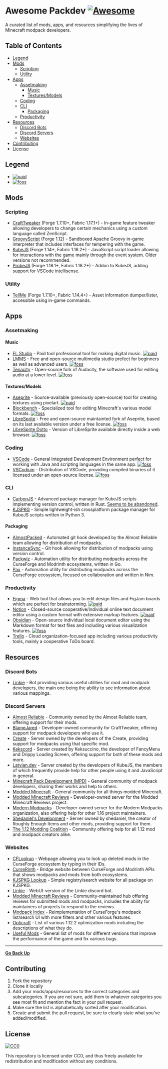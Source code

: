 # Awesome Packdev [![Awesome](https://cdn.rawgit.com/sindresorhus/awesome/d7305f38d29fed78fa85652e3a63e154dd8e8829/media/badge.svg)](https://github.com/sindresorhus/awesome)

A curated list of mods, apps, and resources simplifying the lives of Minecraft modpack developers.

## Table of Contents

- [Legend](#legend)
- [Mods](#mods)
  - [Scripting](#scripting)
  - [Utility](#utility)
- [Apps](#apps)
  - [Assetmaking](#assetmaking)
    - [Music](#music)
    - [Textures/Models](#texturesmodels)
  - [Coding](#coding)
  - [CLI](#cli)
    - [Packaging](#packaging)
  - [Productivity](#productivity)
- [Resources](#resources)
  - [Discord Bots](#discord-bots)
  - [Discord Servers](#discord-servers)
  - [Websites](#websites)
- [Contributing](#contributing)
- [License](#license)

## Legend

- [![paid](https://raw.githubusercontent.com/Modern-Modpacks/awesome-packdev/main/icons/paid.png)](## "Paid software")
- [![foss](https://raw.githubusercontent.com/Modern-Modpacks/awesome-packdev/main/icons/foss.png)](## "Free and open-source software")

## Mods

### Scripting

- [CraftTweaker](https://curseforge.com/minecraft/mc-mods/crafttweaker) (Forge 1.7.10+, Fabric 1.17.1+) - In-game feature tweaker allowing developers to change certain mechanics using a custom language called ZenScript.
- [GroovyScript](https://curseforge.com/minecraft/mc-mods/groovyscript) (Forge 1.12) - Sandboxed Apache Groovy in-game interpreter that includes interfaces for tempering with the game.
- [KubeJS](https://curseforge.com/minecraft/mc-mods/kubejs) (Forge 1.14+, Fabric 1.18.2+) - JavaScript script loader allowing for interactions with the game mainly through the event system. Older versions not recommended.  
- [ProbeJS](https://curseforge.com/minecraft/mc-mods/probejs) (Forge 1.18.1+, Fabric 1.18.2+) - Addon to KubeJS, adding support for VSCode intellisense. 

### Utility

- [TellMe](https://curseforge.com/minecraft/mc-mods/tellme) (Forge 1.7.10+, Fabric 1.14.4+) - Asset information dumper/lister, accessible using in-game commands.

## Apps

### Assetmaking

#### Music

- [FL Studio](https://www.image-line.com/) - Paid tool professional tool for making digital music. [![paid](https://raw.githubusercontent.com/Modern-Modpacks/awesome-packdev/main/icons/paid.png)](## "Paid software")
- [LMMS](https://lmms.io/) - Free and open-source multimedia studio prefect for beginners as well as advanced users. [![foss](https://raw.githubusercontent.com/Modern-Modpacks/awesome-packdev/main/icons/foss.png)](## "Free and open-source software")
- [Tenacity](https://github.com/jd/tenacity) - Open-source fork of Audacity, the software used for editing audio at a lower level. [![foss](https://raw.githubusercontent.com/Modern-Modpacks/awesome-packdev/main/icons/foss.png)](## "Free and open-source software")

#### Textures/Models

- [Aseprite](https://www.aseprite.org/) - Source-available (previously open-source) tool for creating textures using pixelart. [![paid](https://raw.githubusercontent.com/Modern-Modpacks/awesome-packdev/main/icons/paid.png)](## "Paid software")
- [Blockbench](https://www.blockbench.net/) - Specialized tool for editing Minecraft's various model formats. [![foss](https://raw.githubusercontent.com/Modern-Modpacks/awesome-packdev/main/icons/foss.png)](## "Free and open-source software")
- [LibreSprite](https://libresprite.github.io/) - Free and open-source maintainted fork of Aseprite, based on its last available version under a free license. [![foss](https://raw.githubusercontent.com/Modern-Modpacks/awesome-packdev/main/icons/foss.png)](## "Free and open-source software")
- [LibreSprite Dotto](https://libresprite.github.io/Dotto/) - Version of LibreSprite available directly inside a web browser. [![foss](https://raw.githubusercontent.com/Modern-Modpacks/awesome-packdev/main/icons/foss.png)](## "Free and open-source software")

### Coding

- [VSCode](https://code.visualstudio.com/) - General Integrated Development Environment perfect for working with Java and scripting languages in the same app. [![foss](https://raw.githubusercontent.com/Modern-Modpacks/awesome-packdev/main/icons/foss.png)](## "Free and open-source software")
- [VSCodium](https://vscodium.com/) - Distribution of VSCode, providing compiled binaries of it licensed under an open-source license. [![foss](https://raw.githubusercontent.com/Modern-Modpacks/awesome-packdev/main/icons/foss.png)](## "Free and open-source software")

### CLI

- [CarbonJS](https://github.com/malezjaa/carbonjs) - Advanced package manager for KubeJS scripts implementing version control, written in Rust. [Seems to be abandoned](https://carbon.beanstech.tech/).
- [KJSPKG](https://github.com/Modern-Modpacks/kjspkg) - Simple lightweight-ish crossplatform package manager for KubeJS scripts written in Python 3.

#### Packaging

- [AlmostPacked](https://github.com/AlmostReliable/almostpacked) - Automated git hook developed by the Almost Reliable team allowing for distribution of modpacks.
- [InstanceSync](https://github.com/Vazkii/InstanceSync) - Git hook allowing for distribution of modpacks using version control.
- [Packwiz](https://packwiz.infra.link/) - Automation utility for distributing modpacks across the CurseForge and Modrinth ecosystems, written in Go.
- [Pax](https://github.com/froehlichA/pax) - Automation utility for distributing modpacks across the CurseForge ecosystem, focused on collaboration and written in Nim.

### Productivity

- [Figma](https://figma.com) - Web tool that allows you to edit design files and FigJam boards which are perfect for brainstorming. [![paid](https://raw.githubusercontent.com/Modern-Modpacks/awesome-packdev/main/icons/paid.png)](## "Paid software")
- [Notion](https://www.notion.so/) - Closed-source cooperative/individual online text document editor using a custom format with extensive markup features. [![paid](https://raw.githubusercontent.com/Modern-Modpacks/awesome-packdev/main/icons/paid.png)](## "Paid software")
- [Obsidian](https://obsidian.md/) - Open-source individual local document editor using the Markdown format for text files and including various visualization features. [![foss](https://raw.githubusercontent.com/Modern-Modpacks/awesome-packdev/main/icons/foss.png)](## "Free and open-source software")
- [Trello](https://trello.com) - Cloud organization-focused app including various productivity tools, mainly a cooperative ToDo board.

## Resources

### Discord Bots

- [Linkie](https://linkie.shedaniel.dev/) - Bot providing various useful utilities for mod and modpack developers, the main one being the ability to see information about various mappings.

### Discord Servers

- [Almost Reliable](https://discord.com/invite/ThFnwZCyYY) - Community owned by the Almost Reliable team, offering support for their mods.
- [BlameJared](http://discord.blamejared.com/) - Developer-owned community for CraftTweaker, offering support for modpack developers who use it.
- [Create](https://discord.gg/AjRTh6B) - Server owned by the developers of the Create, providing support for modpacks using that specific mod.
- [Kekscord](https://discord.gg/rhayah27GC) - Server created by Keksuccino, the developer of FancyMenu and Drippy Loading Screen, offering support for both of these mods and more.
- [Latvian.dev](https://discord.gg/lat) - Server created by the developers of KubeJS, the members of which frequently provide help for other people using it and JavaScript in general.
- [Minecraft Pack Development (MPD)](https://discord.gg/R4tBduGsne) - General community of modpack developers, sharing their works and help to others.
- [Modded Minecraft](https://discord.gg/moddedmc) - General community for all things modded Minecraft.
- [Modded Minecraft Reviews](https://discord.gg/vGphAv7TZA) - Developer-owned server for the Modded Minecraft Reviews project.
- [Modern Modpacks](https://discord.modernmodpacks.site) - Developer-owned server for the Modern Modpacks organization, also offering help for other 1.16 project maintainers.
- [Shedaniel's Development](https://discord.gg/Vs9AVkxjYY) - Server owned by shedaniel, the creator of Roughly Enough Items and other mods, providing support for them.
- [The 1.12 Modding Coalition](https://discord.gg/2JZ8KePDKd) - Community offering help for all 1.12 mod and modpack creators alike.

### Websites

- [CFLookup](https://cflookup.com/) - Webpage allowing you to look up deleted mods in the CurseForge ecosystem by typing in their IDs.
- [CurseRinth](https://curserinth.kuylar.dev/) - Bridge website between CurseForge and Modrinth APIs that shows modpacks and mods from both ecosystems.
- [KJSPKG Lookup](https://kjspkglookup.modernmodpacks.site/) - Simple registry/search website for all package on KJSPKG.
- [Linkie](https://linkie.shedaniel.dev/) - WebUI-version of the Linkie discord bot.
- [Modded Minecraft Reviews](https://mmcreviews.com/) - Community-maintained hub offering reviews for submitted mods and modpacks, includes the ability for maintainers of projects to respond to the reviews.
- [Modpack Index](https://www.modpackindex.com/) - Reimplementation of CurseForge's modpack list/search UI with more filters and other various features.
- [Opticraft](https://red-studio-ragnarok.github.io/Opticraft/) - List of various 1.12.2 optimization mods including the descriptions of what they do.
- [Useful Mods](https://github.com/TheUsefulLists/UsefulMods) - General list of mods for different versions that improve the performance of the game and fix various bugs.

---

[**Go Back Up**](#table-of-contents)

## Contributing

1. Fork the repository
2. Clone it locally
3. Add your mods/apps/resources to the correct categories and subcategories. If you are not sure, add them to whatever categories you see most fit and mention the fact in your pull request.
4. Make sure the list is alphabetically sorted after your modification.
5. Create and submit the pull request, be sure to clearly state what you've added/modified.

## License

[![CC0](https://upload.wikimedia.org/wikipedia/commons/thumb/4/43/CC_Zero_badge.svg/88px-CC_Zero_badge.svg.png)](https://github.com/Modern-Modpacks/awesome-packdev/blob/main/LICENSE)

This repository is licensed under CC0, and thus freely available for redistribution and modification without any conditions.
